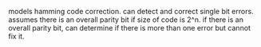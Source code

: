 models hamming code correction.
can detect and correct single bit errors. 
assumes there is an overall parity bit if size of code is 2^n. 
if there is an overall parity bit, can determine if there is more than one error but cannot fix it. 
